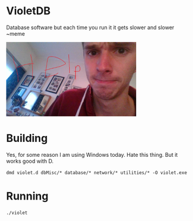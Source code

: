 # VioletDB

Database software but each time you run it it gets slower and slower  ~meme

<img src="img.jpg" width=350 height=200>

# Building

Yes, for some reason I am using Windows today. Hate this thing. But it works good with D.

````
dmd violet.d dbMisc/* database/* network/* utilities/* -O violet.exe
````

# Running

````
./violet
````

